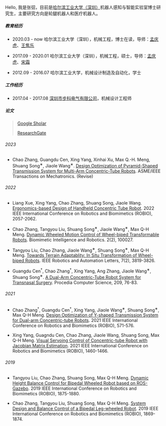 Hello, 我是张弨，目前是[哈尔滨工业大学（深圳）](https://www.hitsz.edu.cn/index.html)机器人感知与智能实验室博士研究生，主要研究方向是轮腿机器人和医疗机器人。

##### 教育经历
- 2020.03 - now 哈尔滨工业大学（深圳），机械工程，博士在读，导师：[孟庆虎][1]、[王焦乐][2]

- 2017.09 - 2020.01 哈尔滨工业大学（深圳），机械工程，硕士，导师：[孟庆虎][1]、[宋霜][3]

- 2012.09 - 2016.07 哈尔滨工业大学，机械设计制造及自动化，学士

##### 工作经历
- 2017.04 - 2017.08 [深圳市步科电气有限公司](https://www.kinco.cn/)，机械设计工程师


##### 论文
> [Google Sholar][4]
> 
> [ResearchGate][5]

###### 2023
- Chao Zhang, Guangdu Cen, Xing Yang, Xinhai Xu, Max Q.-H. Meng, Shuang Song<sup>∗</sup>, Jiaole Wang<sup>∗</sup>. [Design Optimization of Pyramid-Shaped Transmission System for Multi-Arm Concentric-Tube Robots](https://github.com/hitzhangchao/CTR/tree/main/Transmission_System_Optimal_Design). ASME/IEEE Transactions on Mechatronics. (Revise)

###### 2022
- Liang Xue, Xing Yang, Chao Zhang, Shuang Song, Jiaole Wang. [Ergonomics-based Design of Handheld Concentric Tube Robot](https://ieeexplore.ieee.org/abstract/document/10011984/authors#authors). 2022 IEEE International Conference on Robotics and Biomimetics (ROBIO), 2057-2062.

- Chao Zhang, Tangyou Liu, Shuang Song<sup>∗</sup>, Jiaole Wang<sup>∗</sup>, Max Q-H Meng. [Dynamic Wheeled Motion Control of Wheel-biped Transformable Robots](https://www.sciencedirect.com/science/article/pii/S2667379721000279). Biomimetic Intelligence and Robotics. 2(2), 100027.

- Tangyou Liu, Chao Zhang, Jiaole Wang<sup>∗</sup>, Shuang Song<sup>∗</sup>, Max Q-H Meng. [Towards Terrain Adaptablity: In Situ Transformation of Wheel-biped Robots](https://ieeexplore.ieee.org/abstract/document/9705616). IEEE Robotics and Automation Letters, 7(2), 3819-3826.

- Guangdu Cen<sup>$\dagger$</sup>, Chao Zhang<sup>$\dagger$</sup>, Xing Yang, Ang Zhang, Jiaole Wang<sup>∗</sup>, Shuang Song<sup>∗</sup>. [A Dual-Arm Concentric-Tube Robot System for Transnasal Surgery](https://www.sciencedirect.com/science/article/pii/S1877050922015502). Procedia Computer Science, 209, 76-83.

###### 2021
- Chao Zhang<sup>$\dagger$</sup>, Guangdu Cen<sup>$\dagger$</sup>, Xing Yang, Jiaole Wang<sup>∗</sup>, Shuang Song<sup>∗</sup>, Max Q-H Meng. [Design Optimization of Y-shaped Transmission System for Dual-arm Concentric-tube Robots](https://ieeexplore.ieee.org/abstract/document/9739385). 2021 IEEE International Conference on Robotics and Biomimetics (ROBIO), 571-576.

- Xing Yang, Guagndu Cen, Chao Zhang, Jiaole Wang, Shuang Song, Max Q-H Meng. [Visual Servoing Control of Concentric-tube Robot with Jacobian Matrix Estimation](https://ieeexplore.ieee.org/abstract/document/9739571). 2021 IEEE International Conference on Robotics and Biomimetics (ROBIO), 1460-1466.

###### 2019
- Tangyou Liu, Chao Zhang, Shuang Song, Max Q-H Meng. [Dynamic Height Balance Control for Bipedal Wheeled Robot based on ROS-Gazebo](https://ieeexplore.ieee.org/abstract/document/8961739). 2019 IEEE International Conference on Robotics and Biomimetics (ROBIO), 1875-1880.

- Chao Zhang, Tangyou Liu, Shuang Song, Max Q-H Meng. [System Design and Balance Control of a Bipedal Leg-wheeled Robot](https://ieeexplore.ieee.org/document/8961814). 2019 IEEE International Conference on Robotics and Biomimetics (ROBIO), 1869-1874.



[1]: https://www.ee.cuhk.edu.hk/~qhmeng/about.html
[2]: http://faculty.hitsz.edu.cn/jlwang
[3]: http://faculty.hitsz.edu.cn/songshuang
[4]: https://scholar.google.com/citations?user=iQ7_oXAAAAAJ&hl=en
[5]: https://www.researchgate.net/profile/Chao_Zhang365